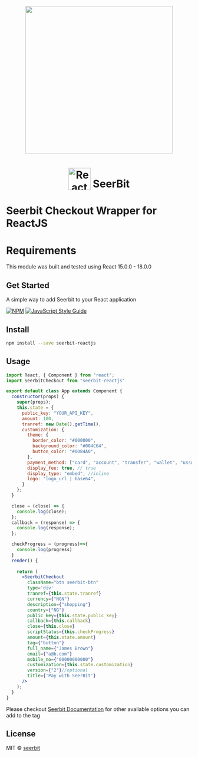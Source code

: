 <div align="center">
 <img width="400" valign="top" src="https://res.cloudinary.com/dpejkbof5/image/upload/v1620323718/Seerbit_logo_png_ddcor4.png">
</div>

<h1 align="center">
  <img width="60" valign="bottom" src="https://reactnative.dev/img/header_logo.svg" alt="ReactJS">
   SeerBit
</h1>

# Seerbit Checkout Wrapper for ReactJS

# Requirements
This module was built and tested using React 15.0.0 - 18.0.0

## Get Started

A simple way to add Seerbit to your React application

[![NPM](https://img.shields.io/npm/v/react-seerbit.svg)](https://www.npmjs.com/package/seerbit-reactjs) [![JavaScript Style Guide](https://img.shields.io/badge/code_style-standard-brightgreen.svg)](https://standardjs.com)

## Install

```bash
npm install --save seerbit-reactjs
```

## Usage

```jsx
import React, { Component } from "react";
import SeerbitCheckout from "seerbit-reactjs"

export default class App extends Component {
  constructor(props) {
    super(props);
    this.state = {
      public_key: "YOUR_API_KEY",
      amount: 100,
      tranref: new Date().getTime(),
      customization: {
        theme: {
          border_color: "#000000",
          background_color: "#004C64",
          button_color: "#0084A0",
        },
        payment_method: ["card", "account", "transfer", "wallet", "ussd"],
        display_fee: true, // true 
        display_type: "embed", //inline
        logo: "logo_url | base64", 
      }
    };
  }

  close = (close) => {
    console.log(close);
  };
  callback = (response) => {
    console.log(response);
  };

  checkProgress = (progress)=>{
    console.log(progress)
  }
  render() {
  
    return (
      <SeerbitCheckout
        className="btn seerbit-btn"
        type='div'
        tranref={this.state.tranref}
        currency={"NGN"}
        description={"shopping"}
        country={"NG"}
        public_key={this.state.public_key}
        callback={this.callback}
        close={this.close}
        scriptStatus={this.checkProgress}
        amount={this.state.amount}
        tag={"button"}
        full_name={"James Brown"}
        email={"a@b.com"}
        mobile_no={"00000000000"}
        customization={this.state.customization}
        version={"2"}//optional
        title={'Pay with SeerBit'}
      />
    );
  }
}

```

Please checkout <a href='https://doc.seerbit.com'>Seerbit Documentation</a> for other available options you can add to the tag

## License

MIT © [seerbit](https://github.com/seerbit)
